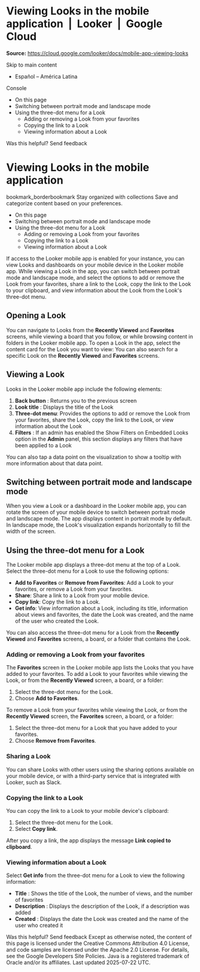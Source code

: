 # Viewing Looks in the mobile application  |  Looker  |  Google Cloud

**Source:** https://cloud.google.com/looker/docs/mobile-app-viewing-looks

Skip to main content 
  * Español – América Latina

Console 


  * On this page
  * Switching between portrait mode and landscape mode
  * Using the three-dot menu for a Look
    * Adding or removing a Look from your favorites
    * Copying the link to a Look
    * Viewing information about a Look




Was this helpful?
Send feedback 
#  Viewing Looks in the mobile application
bookmark_borderbookmark Stay organized with collections  Save and categorize content based on your preferences.
  * On this page
  * Switching between portrait mode and landscape mode
  * Using the three-dot menu for a Look
    * Adding or removing a Look from your favorites
    * Copying the link to a Look
    * Viewing information about a Look


If access to the Looker mobile app is enabled for your instance, you can view Looks and dashboards on your mobile device in the Looker mobile app.
While viewing a Look in the app, you can switch between portrait mode and landscape mode, and select the options to add or remove the Look from your favorites, share a link to the Look, copy the link to the Look to your clipboard, and view information about the Look from the Look's three-dot menu.
## Opening a Look
You can navigate to Looks from the **Recently Viewed** and **Favorites** screens, while viewing a board that you follow, or while browsing content in folders in the Looker mobile app.
To open a Look in the app, select the content card for the Look you want to view:
You can also search for a specific Look on the **Recently Viewed** and **Favorites** screens.
## Viewing a Look
Looks in the Looker mobile app include the following elements:
  1. **Back button** : Returns you to the previous screen
  2. **Look title** : Displays the title of the Look
  3. **Three-dot menu**: Provides the options to add or remove the Look from your favorites, share the Look, copy the link to the Look, or view information about the Look
  4. **Filters** : If an admin has enabled the Show Filters on Embedded Looks option in the **Admin** panel, this section displays any filters that have been applied to a Look


You can also tap a data point on the visualization to show a tooltip with more information about that data point.
## Switching between portrait mode and landscape mode
When you view a Look or a dashboard in the Looker mobile app, you can rotate the screen of your mobile device to switch between portrait mode and landscape mode.
The app displays content in portrait mode by default.
In landscape mode, the Look's visualization expands horizontally to fill the width of the screen.
## Using the three-dot menu for a Look
The Looker mobile app displays a three-dot menu at the top of a Look.
Select the three-dot menu for a Look to use the following options:
  * **Add to Favorites** or **Remove from Favorites**: Add a Look to your favorites, or remove a Look from your favorites.
  * **Share**: Share a link to a Look from your mobile device.
  * **Copy link**: Copy the link to a Look.
  * **Get info**: View information about a Look, including its title, information about views and favorites, the date the Look was created, and the name of the user who created the Look.


You can also access the three-dot menu for a Look from the **Recently Viewed** and **Favorites** screens, a board, or a folder that contains the Look.
### Adding or removing a Look from your favorites
The **Favorites** screen in the Looker mobile app lists the Looks that you have added to your favorites.
To add a Look to your favorites while viewing the Look, or from the **Recently Viewed** screen, a board, or a folder:
  1. Select the three-dot menu for the Look.
  2. Choose **Add to Favorites**.


To remove a Look from your favorites while viewing the Look, or from the **Recently Viewed** screen, the **Favorites** screen, a board, or a folder:
  1. Select the three-dot menu for a Look that you have added to your favorites.
  2. Choose **Remove from Favorites**.


### Sharing a Look
You can share Looks with other users using the sharing options available on your mobile device, or with a third-party service that is integrated with Looker, such as Slack.
### Copying the link to a Look
You can copy the link to a Look to your mobile device's clipboard:
  1. Select the three-dot menu for the Look.
  2. Select **Copy link**.


After you copy a link, the app displays the message **Link copied to clipboard**.
### Viewing information about a Look
Select **Get info** from the three-dot menu for a Look to view the following information:
  * **Title** : Shows the title of the Look, the number of views, and the number of favorites
  * **Description** : Displays the description of the Look, if a description was added
  * **Created** : Displays the date the Look was created and the name of the user who created it


Was this helpful?
Send feedback 
Except as otherwise noted, the content of this page is licensed under the Creative Commons Attribution 4.0 License, and code samples are licensed under the Apache 2.0 License. For details, see the Google Developers Site Policies. Java is a registered trademark of Oracle and/or its affiliates.
Last updated 2025-07-22 UTC.


